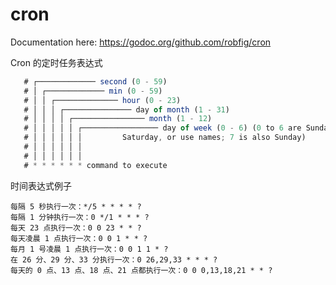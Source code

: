 # cron

Documentation here: https://godoc.org/github.com/robfig/cron

Cron 的定时任务表达式

```javascript
   # ┌───────────── second (0 - 59)
   # │ ┌───────────── min (0 - 59)
   # │ │ ┌────────────── hour (0 - 23)
   # │ │ │ ┌─────────────── day of month (1 - 31)
   # │ │ │ │ ┌──────────────── month (1 - 12)
   # │ │ │ │ │ ┌───────────────── day of week (0 - 6) (0 to 6 are Sunday to
   # │ │ │ │ │ │         Saturday, or use names; 7 is also Sunday)
   # │ │ │ │ │ │
   # │ │ │ │ │ │
   # * * * * * * command to execute
```

时间表达式例子

```
每隔 5 秒执行一次：*/5 * * * * ?
每隔 1 分钟执行一次：0 */1 * * * ?
每天 23 点执行一次：0 0 23 * * ?
每天凌晨 1 点执行一次：0 0 1 * * ?
每月 1 号凌晨 1 点执行一次：0 0 1 1 * ?
在 26 分、29 分、33 分执行一次：0 26,29,33 * * * ?
每天的 0 点、13 点、18 点、21 点都执行一次：0 0 0,13,18,21 * * ?
```